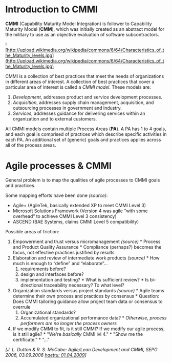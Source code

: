# Introduction to CMMI #

**CMMI** (Capability Maturity Model Integration) is follower to  Capability Maturity Model (**CMM**), which was initially created as an abstract model for the military to use as an objective evaluation of software subcontractors.

![http://upload.wikimedia.org/wikipedia/commons/6/64/Characteristics_of_the_Maturity_levels.jpg](http://upload.wikimedia.org/wikipedia/commons/6/64/Characteristics_of_the_Maturity_levels.jpg)

CMMI is a collection of best practices that meet the needs of organizations in different areas of interest. A collection of best practices that cover a particular area of interest is called a _CMMI model_. These models are:
  1. _Development_, addresses product and service development processes.
  1. _Acquisition_, addresses supply chain management, acquisition, and outsourcing processes in government and industry.
  1. _Services_, addresses guidance for delivering services within an organization and to external customers.

All CMMI models contain multiple Process Areas (**PA**). A PA has 1 to 4 goals, and each goal is comprised of practices which describe specific activities in each PA. An additional set of (generic) goals and practices applies across all of the process areas.


# Agile processes & CMMI #

General problem is to map the qualities of agile processes to CMMI goals and practices.

Some mapping efforts have been done _(source)_:
  * Agile+ (AgileTek, basically extended XP to meet CMMI Level 3)
  * Microsoft Solutions Framework (Version 4 was agile “with some overhead” to achieve CMMI Level 3 consistency)
  * ASCEND (BAE Systems, claims CMMI Level 5 compatibility)

Possible areas of friction:

  1. Empowerment and trust versus micromanagement _(source)_
    * Process and Product Quality Assurance
    * Compliance (perhaps?) becomes the focus, not effective practices justified by results
  1. Elaboration and review of intermediate work products _(source)_
    * How much is enough to “define” and “elaborate”...
      1. requirements before?
      1. design and interfaces before?
      1. implementation and testing?
    * What is sufficient review?
    * Is bi-directional traceability necessary? To what level?
  1. Organization standards versus project standards _(source)_
    * Agile teams determine their own process and practices by consensus
    * Question: Does CMMI tailoring guidance allow project team data or consensus to overrule
      1. Organizational standards?
      1. Accumulated organizational performance data?
    * _Otherwise, process performers are no longer the process owners_
  1. If we modify CMMI to fit, is it still CMMI? If we modify our agile process, is it still agile?
    * "We're _basically_ CMMI lvl 4."
    * "Show me the certificate."
    * "..."

_[J. L. Dutton & R. S. McCabe: Agile/Lean Development and CMMI, SEPG 2006, 03.09.2006 [haettu: 01.04.2009](http://www.sei.cmu.edu/cmmi/adoption/pdf/dutton.pdf)]_
